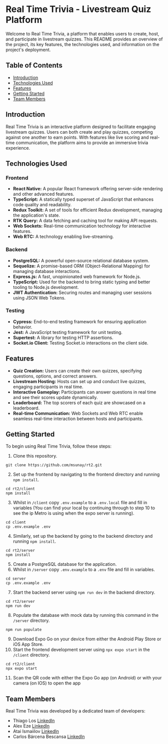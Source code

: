 # Real Time Trivia - Livestream Quiz Platform

Welcome to Real Time Trivia, a platform that enables users to create, host, and participate in livestream quizzes. This README provides an overview of the project, its key features, the technologies used, and information on the project's deployment.

## Table of Contents

- [Introduction](#introduction)
- [Technologies Used](#technologies-used)
- [Features](#features)
- [Getting Started](#getting-started)
- [Team Members](#team-members)

## Introduction

Real Time Trivia is an interactive platform designed to facilitate engaging livestream quizzes. Users can both create and play quizzes, competing against one another to earn points. With features like live scoring and real-time communication, the platform aims to provide an immersive trivia experience.

## Technologies Used

### Frontend

- **React Native:** A popular React framework offering server-side rendering and other advanced features.
- **TypeScript:** A statically typed superset of JavaScript that enhances code quality and readability.
- **Redux Toolkit:** A set of tools for efficient Redux development, managing the application's state.
- **RTK Query:** A data fetching and caching tool for making API requests.
- **Web Sockets:** Real-time communication technology for interactive features.
- **Web RTC:** A technology enabling live-streaming.

### Backend

- **PostgreSQL:** A powerful open-source relational database system.
- **Sequelize:** A promise-based ORM (Object-Relational Mapping) for managing database interactions.
- **Express.js:** A fast, unopinionated web framework for Node.js.
- **TypeScript:** Used for the backend to bring static typing and better tooling to Node.js development.
- **JWT Authentication:** Securing routes and managing user sessions using JSON Web Tokens.

### Testing

- **Cypress:** End-to-end testing framework for ensuring application behavior.
- **Jest:** A JavaScript testing framework for unit testing.
- **Supertest:** A library for testing HTTP assertions.
- **Socket.io Client:** Testing Socket.io interactions on the client side.

## Features

- **Quiz Creation:** Users can create their own quizzes, specifying questions, options, and correct answers.
- **Livestream Hosting:** Hosts can set up and conduct live quizzes, engaging participants in real time.
- **Interactive Gameplay:** Participants can answer questions in real time and see their scores update dynamically.
- **Leaderboard:** The top scorers of each quiz are showcased on a leaderboard.
- **Real-time Communication:** Web Sockets and Web RTC enable seamless real-time interaction between hosts and participants.

## Getting Started

To begin using Real Time Trivia, follow these steps:

1. Clone this repository.

```
git clone https://github.com/msunay/rt2.git
```

2. Set up the frontend by navigating to the frontend directory and running `npm install`.

```
cd rt2/client
npm install
```
3. Whilst in `/client` copy `.env.example` to a `.env.local` file and fill in variables (You can find your local by continuing through to step 10 to see the ip Metro is using when the expo server is running).

```
cd client
cp .env.example .env
```
4. Similarly, set up the backend by going to the backend directory and running `npm install`.

```
cd rt2/server
npm install
```

5. Create a PostgreSQL database for the application.
6. Whilst in `/server` copy `.env.example` to a `.env` file and fill in variables.

```
cd server
cp .env.example .env
```
7. Start the backend server using `npm run dev` in the backend directory.

```
cd rt2/server
npm run dev
```

8. Populate the database with mock data by running this command in the `/server` directory.

```
npm run populate
```
9. Download Expo Go on your device from either the Android Play Store or iOS App Store.
10. Start the frontend development server using `npx expo start` in the `/client` directory.

```
cd rt2/client
npx expo start
```

11. Scan the QR code with either the Expo Go app (on Android) or with your camera (on IOS) to open the app


## Team Members

Real Time Trivia was developed by a dedicated team of developers:

- Thiago Los [LinkedIn](https://www.linkedin.com/in/thiagolos/)
- Alex Eze [LinkedIn](https://www.linkedin.com/in/alex-eze-dev/)
- Atai Ismaiilov [LinkedIn](https://www.linkedin.com/in/atai-ismaiilov-185a0b1a8/)
- Carlos Bárcena Bescansa [LinkedIn](https://www.linkedin.com/in/carlos-b%C3%A1rcena-bescansa-b0768ab3/)
